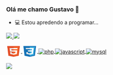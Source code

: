 ### Olá me chamo Gustavo 👋



- 💻 Estou apredendo a programar...

 <div>
  <a href="https://github.com/GustavoTavares-42">
  <img height="120em" src="https://github-readme-stats.vercel.app/api?username=GustavoTavares-42&show_icons=true&theme=dark&include_all_commits=true&count_private=true"/>
  <img height="120em" src="https://github-readme-stats.vercel.app/api/top-langs/?username=GustavoTavares-42&layout=compact&langs_count=7&theme=dark"/>
</div>
<div style="display: inline_block"><br>
   <img align="center" alt="HTML" height="30" width="40" src="https://raw.githubusercontent.com/devicons/devicon/master/icons/html5/html5-original.svg">
   <img align="center" alt="CSS" height="30" width="40" src="https://raw.githubusercontent.com/devicons/devicon/master/icons/css3/css3-original.svg">
   <img align="center" alt="php" height="30" width="40" src="https://cdn.jsdelivr.net/gh/devicons/devicon/icons/php/php-plain.svg">
   <img align="center" alt="javascript" height="30" width="40" src="https://cdn.jsdelivr.net/gh/devicons/devicon/icons/javascript/javascript-plain.svg">
   <img align="center" alt="mysql" height="30" width="40" src="https://cdn.jsdelivr.net/gh/devicons/devicon/icons/mysql/mysql-plain-wordmark.svg">
</div>
<div><br>
  <a href="http://linkedin.com/in/gustavo-tavares-8597a51b0" target="_blank"><img src="https://img.shields.io/badge/-LinkedIn-%230077B5?style=for-the-badge&logo=linkedin&logoColor=white" target="_blank"></a>
</div>

